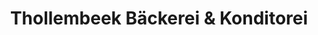 ---
title: "Thollembeek Bäckerei & Konditorei"
url: /bretten/thollembeek-baeckerei-und-konditorei-talbachstrasse/
shop: Bäckerei
---